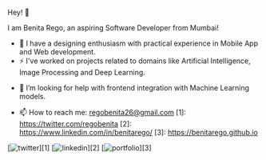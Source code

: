 Hey! 👋

I am Benita Rego, an aspiring Software Developer from Mumbai!

- 🔭 I have a designing enthusiasm with practical experience in Mobile App and Web development.
- ⚡ I've worked on projects related to domains like Artificial Intelligence, Image Processing and Deep Learning.
<!--- 🌱 I’m currently learning ...-->
<!--- 👯 I’m looking to collaborate on ...-->
- 🤔 I’m looking for help with frontend integration with Machine Learning models.
<!--- 💬 Ask me about ...-->
- 📫 How to reach me: regobenita26@gmail.com
[1]: https://twitter.com/regobenita
[2]: https://www.linkedin.com/in/benitarego/
[3]: https://benitarego.github.io

[![twitter](https://img.icons8.com/color/48/000000/twitter--v2.png)][1]
[![linkedin](https://img.icons8.com/color/48/000000/linkedin-circled--v2.png)][2]
[![portfolio](https://img.icons8.com/ios-glyphs/30/000000/link--v2.png)][3]
<!--- 😄 Pronouns: ...-->
<!--- ⚡ Fun fact: ...-->

